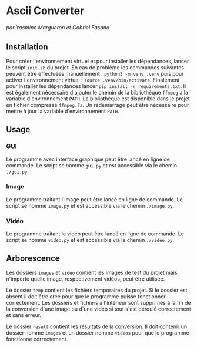 # Ascii Converter
###### par Yasmine Margueron et Gabriel Fasano

## Installation

Pour créer l'environnement virtuel et pour installer les dépendances, lancer le script `init.sh` du projet. En cas de problème les commandes suivantes peuvent être effectuées manuellement :
`python3 -m venv .venv` puis pour activer l'environnement virtuel : `source .venv/bin/activate`. Finalement pour installer les dépendances lancer `pip install -r requirements.txt`.
Il est également nécessaire d'ajouter le chemin de la bibliothèque `ffmpeg` à la variable d'environnement `PATH`. La bibliothèque est disponible dans le projet en fichier compressé `ffmpeg.7z`. Un redémarrage peut être nécessaire pour mettre à jour la variable d'environnement `PATH`.

## Usage

### GUI

Le programme avec interface graphique peut être lancé en ligne de commande. Le script se nomme `gui.py` et est accessible via le chemin `./gui.py`.

### Image

Le programme traitant l'image peut être lancé en ligne de commande. Le script se nomme `image.py` et est accessible via le chemin `./image.py`.

### Vidéo

Le programme traitant la vidéo peut être lancé en ligne de commande. Le script se nomme `video.py` et est accessible via le chemin `./video.py`.

## Arborescence

Les dossiers `images` et `video` contient les images de test du projet mais n'importe quelle image, respectivement vidéos, peut être utilisée.

Le dossier `temp` contient les fichiers temporaires du projet. Si le dossier est absent il doit être créé pour que le programme puisse fonctionner correctement. Les dossiers et fichiers à l'intérieur sont supprimés à la fin de la conversion d'une image ou d'une vidéo si tout s'est déroulé correctement et sans erreur.

Le dossier `result` contient les résultats de la conversion. Il doit contenir un dossier nommé `images` et un dossier nommé `videos` pour que le programme fonctionne correctement.